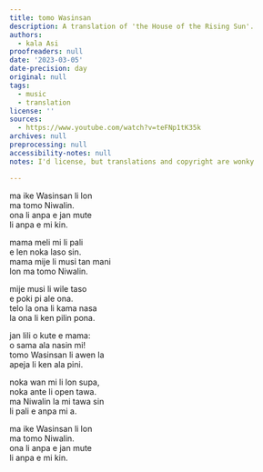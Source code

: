 ```yaml
---
title: tomo Wasinsan
description: A translation of 'the House of the Rising Sun'.
authors:
  - kala Asi
proofreaders: null
date: '2023-03-05'
date-precision: day
original: null
tags:
  - music
  - translation
license: ''
sources:
  - https://www.youtube.com/watch?v=teFNp1tK35k
archives: null
preprocessing: null
accessibility-notes: null
notes: I'd license, but translations and copyright are wonky

---
```

ma ike Wasinsan li lon  
ma tomo Niwalin.  
ona li anpa e jan mute  
li anpa e mi kin.  

mama meli mi li pali  
e len noka laso sin.  
mama mije li musi tan mani  
lon ma tomo Niwalin.  

mije musi li wile taso  
e poki pi ale ona.  
telo la ona li kama nasa  
la ona li ken pilin pona.  

jan lili o kute e mama:  
o sama ala nasin mi!  
tomo Wasinsan li awen la  
apeja li ken ala pini.  

noka wan mi li lon supa,  
noka ante li open tawa.  
ma Niwalin la mi tawa sin  
li pali e anpa mi a.  

ma ike Wasinsan li lon  
ma tomo Niwalin.  
ona li anpa e jan mute  
li anpa e mi kin.

